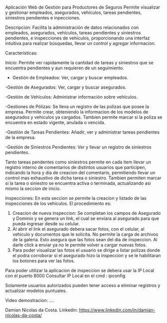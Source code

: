 Aplicación Web de Gestión para Productores de Seguros Permite visualizar y gestionar empleados, asegurados, vehículos, tareas pendientes, siniestros pendientes e inpecciones.


Descripción: Facilita la administración de datos relacionados con empleados, asegurados, vehículos, tareas pendientes y siniestros pendientes, e inspecciones de vehiculos, proporcionando una interfaz intuitiva para realizar búsquedas, llevar un control y agregar informacion.

Características:

Inicio: Permite ver rapidamente la cantidad de tareas y siniestros que se encuentra pendientes y aun requieren de un seguimiento.

- Gestión de Empleados: Ver, cargar y buscar empleados.

-Gestión de Asegurados: Ver, cargar y buscar asegurados.

-Gestión de Vehículos: Administrar información sobre vehículos. 

-Gestiones de Pólizas: Se lleva un registro de las polizas que posee la empresa. Permite crear, obteniendo la informacion de los modelos de asegurados y vehiculos ya cargados. Tambien permite marcar si la poliza se encuentra en estado vigente, anulada o vencida.

-Gestión de Tareas Pendientes: Añadir, ver y administrar tareas pendientes de la empresa.

-Gestión de Siniestros Pendientes: Ver y llevar un registro de siniestros pendientes.

Tanto tareas pendentes como siniestros permite en cada item llevar un registro interno de comentarios de distintos usuarios que participen, indicando la hora y dia de creacion del comentario, permitiendo llevar un control mas exhaustivo de dicha tarea o siniestro.
Tambien permiten marcar si la tarea o siniestro se encuentra activa o terminada, actualizando asi mismo la seccion de inicio.


Inspecciones: En esta seccion se permite la creacion y listado de las inspecciones de los vehiculos.
El procedimiento es:

1. Creacion de nueva inspeccion: Se completan los campos de Asegurado y Dominio y se genera un link, el cual se enviara al asegurado para que pueda ingresar desde su celular.
2. Al abrir el link el asegurado debera sacar fotos, con el celular, al vehiculo y documentos que le solicita. No permite la carga de archivos de la galeria. Esto asegura que las fotos sean del dia de inspeccion. Al darle click a enviar ya no le permite volver a cargar nuevas fotos.
3. Para poder visualizar las fotos el usuario se dirige a listar polizas donde el podra corroborar si el asegurado hizo la inspeccion y se le habilitaran los botones para ver las fotos.

Para poder utilizar la aplicacion de inspeccion se debera usar la IP Local con el puerto 8000
Consultar IP Local en el cmd : ipconfig

Solamente usuarios autorizados pueden tener acceso a eliminar registros y actualizar modelos puntuales.

Video demostracion:
....

Damian Nicolas da Costa.
Linkedin: https://www.linkedin.com/in/damian-nicolas-da-costa/
